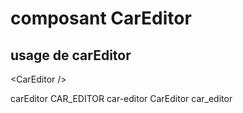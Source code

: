 # composant CarEditor

## usage de carEditor

&lt;CarEditor /&gt;

carEditor
CAR_EDITOR
car-editor
CarEditor
car_editor